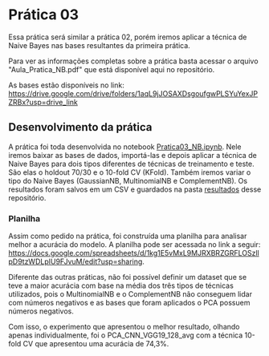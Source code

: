 # Prática 03
Essa prática será similar a prática 02, porém iremos aplicar a técnica de Naive Bayes nas bases resultantes da primeira prática.

Para ver as informações completas sobre a prática basta acessar o arquivo "Aula_Pratica_NB.pdf" que está disponível aqui no repositório.

As bases estão disponíveis no link: https://drive.google.com/drive/folders/1aqL9jJOSAXDsgoufgwPLSYuYexJPZRBx?usp=drive_link

## Desenvolvimento da prática
A prática foi toda desenvolvida no notebook [Pratica03_NB.ipynb](https://github.com/rikdantas/Aprendizagem-de-Maquinas/blob/main/IMD1101/Pratica_03/Pratica03_NB.ipynb). Nele iremos baixar as bases de dados, importá-las e depois aplicar a técnica de Naive Bayes para dois tipos diferentes de técnicas de treinamento e teste.
São elas o holdout 70/30 e o 10-fold CV (KFold). Também iremos variar o tipo do Naive Bayes (GaussianNB, MultinomialNB e ComplementNB). Os resultados foram salvos em um CSV e guardados na pasta [resultados](https://github.com/rikdantas/Aprendizagem-de-Maquinas/tree/main/IMD1101/Pratica_03/Resultados) desse repositório.

### Planilha
Assim como pedido na prática, foi construída uma planilha para analisar melhor a acurácia do modelo. A planilha pode ser acessada no link a seguir: https://docs.google.com/spreadsheets/d/1kg1E5vMxL9MJRXBRZGRFLOSzllpD9tzWDLpIU9FJvuM/edit?usp=sharing.

Diferente das outras práticas, não foi possível definir um dataset que se teve a maior acurácia com base na média dos três tipos de técnicas utilizados, pois o MultinomialNB e o ComplementNB não conseguem lidar com números negativos e as bases que foram aplicados
o PCA possuem números negativos.

Com isso, o experimento que apresentou o melhor resultado, olhando apenas individualmente, foi o PCA_CNN_VGG19_128_avg com a técnica 10-fold CV que apresentou uma acurácia de 74,3%.